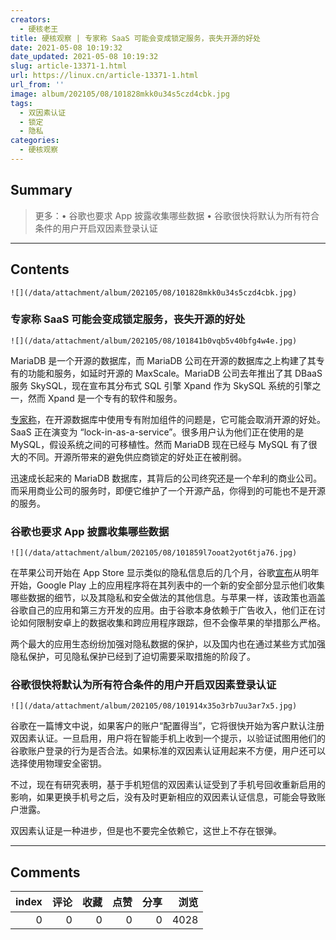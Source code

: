 ```yaml
---
creators:
  - 硬核老王
title: 硬核观察 | 专家称 SaaS 可能会变成锁定服务，丧失开源的好处
date: 2021-05-08 10:19:32
date_updated: 2021-05-08 10:19:32
slug: article-13371-1.html
url: https://linux.cn/article-13371-1.html
url_from: ''
image: album/202105/08/101828mkk0u34s5czd4cbk.jpg
tags:
  - 双因素认证
  - 锁定
  - 隐私
categories:
  - 硬核观察
---
```


## Summary

> 更多：• 谷歌也要求 App 披露收集哪些数据 • 谷歌很快将默认为所有符合条件的用户开启双因素登录认证

***

<!-- more -->

## Contents

`![](/data/attachment/album/202105/08/101828mkk0u34s5czd4cbk.jpg)`

### 专家称 SaaS 可能会变成锁定服务，丧失开源的好处

`![](/data/attachment/album/202105/08/101841b0vqb5v40bfg4w4e.jpg)`

MariaDB 是一个开源的数据库，而 MariaDB 公司在开源的数据库之上构建了其专有的功能和服务，如延时开源的 MaxScale。MariaDB 公司去年推出了其 DBaaS 服务 SkySQL，现在宣布其分布式 SQL 引擎 Xpand 作为 SkySQL 系统的引擎之一，然而 Xpand 是一个专有的软件和服务。

[专家称](https://www.theregister.com/2021/05/07/mariadb_xpand/)，在开源数据库中使用专有附加组件的问题是，它可能会取消开源的好处。SaaS 正在演变为 “lock-in-as-a-service”。很多用户认为他们正在使用的是 MySQL，假设系统之间的可移植性。然而 MariaDB 现在已经与 MySQL 有了很大的不同。开源所带来的避免供应商锁定的好处正在被削弱。

迅速成长起来的 MariaDB 数据库，其背后的公司终究还是一个牟利的商业公司。而采用商业公司的服务时，即便它维护了一个开源产品，你得到的可能也不是开源的服务。

### 谷歌也要求 App 披露收集哪些数据

`![](/data/attachment/album/202105/08/101859l7ooat2yot6tja76.jpg)`

在苹果公司开始在 App Store 显示类似的隐私信息后的几个月，谷歌[宣布](https://www.theverge.com/2021/5/6/22422894/google-play-app-privacy-info-apple-app-store-labels)从明年开始，Google Play 上的应用程序将在其列表中的一个新的安全部分显示他们收集哪些数据的细节，以及其隐私和安全做法的其他信息。与苹果一样，该政策也涵盖谷歌自己的应用和第三方开发的应用。由于谷歌本身依赖于广告收入，他们正在讨论如何限制安卓上的数据收集和跨应用程序跟踪，但不会像苹果的举措那么严格。

两个最大的应用生态纷纷加强对隐私数据的保护，以及国内也在通过某些方式加强隐私保护，可见隐私保护已经到了迫切需要采取措施的阶段了。

### 谷歌很快将默认为所有符合条件的用户开启双因素登录认证

`![](/data/attachment/album/202105/08/101914x35o3rb7uu3ar7x5.jpg)`

谷歌在一篇博文中说，如果客户的账户“配置得当”，它将很快开始为客户默认注册双因素认证。一旦启用，用户将在智能手机上收到一个提示，以验证试图用他们的谷歌账户登录的行为是否合法。如果标准的双因素认证用起来不方便，用户还可以选择使用物理安全密钥。

不过，现在有研究表明，基于手机短信的双因素认证受到了手机号回收重新启用的影响，如果更换手机号之后，没有及时更新相应的双因素认证信息，可能会导致账户泄露。

双因素认证是一种进步，但是也不要完全依赖它，这世上不存在银弹。

***

## Comments


|   index |   评论 |   收藏 |   点赞 |   分享 |   浏览 |
|--------:|-------:|-------:|-------:|-------:|-------:|
|       0 |      0 |      0 |      0 |      0 |   4028 |
